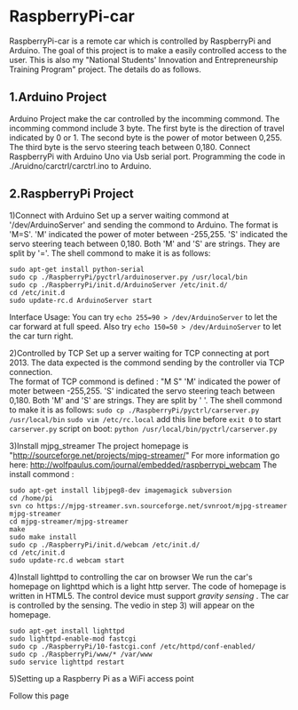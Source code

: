 RaspberryPi-car
===============
RaspberryPi-car is a remote car which is controlled by RaspberryPi and Arduino. The goal of this project is to make a easily controlled access to the user. This is also my "National Students' Innovation and Entrepreneurship Training Program" project. The details do as follows. 

1.Arduino Project
-----------------
Arduino Project make the car controlled by the incomming commond. The incomming commond include 3 byte. The first byte is the direction of travel indicated by 0 or 1. The second byte is the power of motor between 0,255. The third byte is the servo steering teach between 0,180.
Connect RaspberryPi with Arduino Uno via Usb serial port.
Programming the code in ./Aruidno/carctrl/carctrl.ino to Arduino.

2.RaspberryPi Project
---------------------

1)Connect with Arduino
Set up a server waiting commond at '/dev/ArduinoServer' and sending the commond to Arduino. 
The format is 'M=S'. 
'M' indicated the power of moter between -255,255.
'S' indicated the servo steering teach between 0,180.
Both 'M' and 'S' are strings. They are split by '='.
The shell commond to make it is as follows:
```
sudo apt-get install python-serial
sudo cp ./RaspberryPi/pyctrl/arduinoserver.py /usr/local/bin
sudo cp ./RaspberryPi/init.d/ArduinoServer /etc/init.d/
cd /etc/init.d
sudo update-rc.d ArduinoServer start 
```
Interface Usage:
You can try `echo 255=90 > /dev/ArduinoServer` to let the car forward at full speed. 
Also try `echo 150=50 > /dev/ArduinoServer` to let the car turn right.

2)Controlled by TCP
Set up a server waiting for TCP connecting at port 2013. The data expected is the commond sending by the controller via TCP connection.  
The format of TCP commond is defined : "M S" 
'M' indicated the power of moter between -255,255.
'S' indicated the servo steering teach between 0,180.
Both 'M' and 'S' are strings. They are split by ' '.
The shell commond to make it is as follows:
`sudo cp ./RaspberryPi/pyctrl/carserver.py /usr/local/bin`
`sudo vim /etc/rc.local`
add this line before `exit 0` to start `carserver.py` script on boot:
`python /usr/local/bin/pyctrl/carserver.py`

3)Install mjpg_streamer
The project homepage is "http://sourceforge.net/projects/mjpg-streamer/"
For more information go here: http://wolfpaulus.com/journal/embedded/raspberrypi_webcam
The install commond :
```
sudo apt-get install libjpeg8-dev imagemagick subversion
cd /home/pi
svn co https://mjpg-streamer.svn.sourceforge.net/svnroot/mjpg-streamer mjpg-streamer
cd mjpg-streamer/mjpg-streamer
make
sudo make install
sudo cp ./RaspberryPi/init.d/webcam /etc/init.d/ 
cd /etc/init.d
sudo update-rc.d webcam start 
```

4)Install lighttpd to controlling the car on browser
We run the car's homepage on lighttpd which is a light http server.
The code of homepage is written in HTML5. 
The control device must support *gravity sensing* .  The car is controlled by the sensing.
The vedio in step 3) will appear on the homepage. 
```
sudo apt-get install lighttpd
sudo lighttpd-enable-mod fastcgi
sudo cp ./RaspberryPi/10-fastcgi.conf /etc/httpd/conf-enabled/
sudo cp ./RaspberryPi/www/* /var/www
sudo service lighttpd restart
```
5)Setting up a Raspberry Pi as a WiFi access point

<a herf="http://learn.adafruit.com/setting-up-a-raspberry-pi-as-a-wifi-access-point/overview">Follow this page</a>

